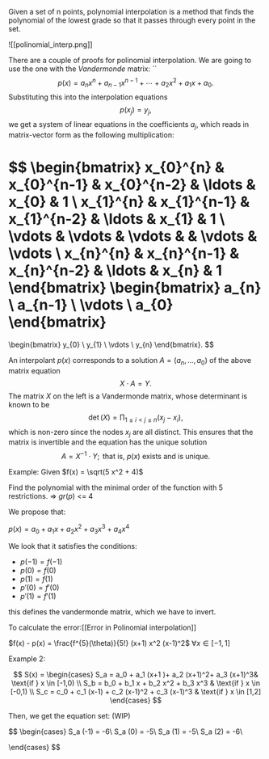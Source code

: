 Given a set of n points, polynomial interpolation is a method that 
finds the polynomial of the lowest grade so that it passes through every point in the set.

![[polinomial_interp.png]]

There are a couple of proofs for polinomial interpolation. We are going to use the one with the *Vandermonde* matrix:
``
$$
p(x) = a_{n}x^{n} + a_{n-1}x^{n-1} + \cdots + a_{2}x^{2} + a_{1}x + a_{0}. \tag{1}
$$
Substituting this into the interpolation equations
$$
p(x_{j}) = y_{j},
$$
we get a system of linear equations in the coefficients $a_{j}$, which reads in matrix-vector form as the following multiplication:

$$
\begin{bmatrix}
x_{0}^{n} & x_{0}^{n-1} & x_{0}^{n-2} & \ldots & x_{0} & 1 \\
x_{1}^{n} & x_{1}^{n-1} & x_{1}^{n-2} & \ldots & x_{1} & 1 \\
\vdots & \vdots & \vdots & & \vdots & \vdots \\
x_{n}^{n} & x_{n}^{n-1} & x_{n}^{n-2} & \ldots & x_{n} & 1 
\end{bmatrix}
\begin{bmatrix}
a_{n} \\
a_{n-1} \\
\vdots \\
a_{0}
\end{bmatrix}
=
\begin{bmatrix}
y_{0} \\
y_{1} \\
\vdots \\
y_{n}
\end{bmatrix}.
$$

An interpolant $p(x)$ corresponds to a solution $A = (a_{n}, \ldots, a_{0})$ of the above matrix equation 
$$
X \cdot A = Y.
$$
The matrix $X$ on the left is a Vandermonde matrix, whose determinant is known to be 
$$
\textstyle \det(X) = \prod_{1 \leq i < j \leq n} (x_{j} - x_{i}),
$$
which is non-zero since the nodes $x_{j}$ are all distinct. This ensures that the matrix is invertible and the equation has the unique solution 
$$
A = X^{-1} \cdot Y; \text{ that is, } p(x) \text{ exists and is unique.}$$

Example:
Given $f(x) = \sqrt(5 x^2 + 4)$

Find the polynomial with the minimal order of the function with 5 restrictions. => $gr(p)$ <= $4$

We propose that:

$p(x) = a_0 + a_1 x + a_2 x^2 + a_3 x^3 + a_4 x^4$

We look that it satisfies the conditions:

- $p(-1) = f(-1)$
- $p(0) = f(0)$
- $p(1) = f(1)$
- $p'(0) = f'(0)$
- $p'(1) = f'(1)$

this defines the vandermonde matrix, which we have to invert.

To calculate the error:[[Error in Polinomial interpolation]]

$f(x) - p(x) = \frac{f^{5}(\theta)}{5!} (x+1) x^2 (x-1)^2$ $\forall x \in [-1,1]$ 

Example 2: 


$$
S(x) =
\begin{cases}
S_a = a_0 + a_1 (x+1 )+ a_2 (x+1)^2+ a_3 (x+1)^3& \text{if } x \in [-1,0)  \\
S_b = b_0 + b_1 x + b_2 x^2 + b_3 x^3 & \text{if } x \in [-0,1) \\
S_c = c_0 + c_1 (x-1) + c_2 (x-1)^2 + c_3 (x-1)^3 & \text{if } x \in [1,2] 
\end{cases}
$$

Then, we get the equation set: (WIP)

$$
\begin{cases}
S_a (-1) = -6\\
S_a (0) = -5\\
S_a (1) = -5\\
S_a (2) = -6\\
 
\end{cases}
$$
